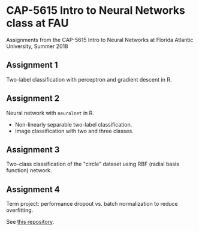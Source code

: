 # CAP-5615 Intro to Neural Networks class at FAU

Assignments from the CAP-5615 Intro to Neural Networks at Florida Atlantic University, Summer 2018

## Assignment 1

Two-label classification with perceptron and gradient descent in R.

## Assignment 2

Neural network with `neuralnet` in R.

- Non-linearly separable two-label classification.
- Image classification with two and three classes.

## Assignment 3

Two-class classification of the "circle" dataset using RBF (radial basis function) network.


## Assignment 4

Term project: performance dropout vs. batch normalization to reduce overfitting.

See [this repository](https://github.com/fau-masters-collected-works-cgarbin/cap6619-deep-learning-term-project).
